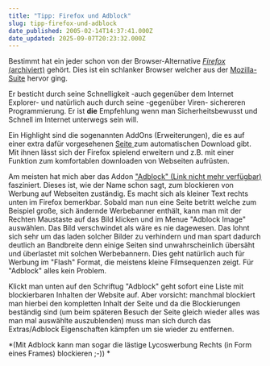 ```yaml
---
title: "Tipp: Firefox und Adblock"
slug: tipp-firefox-und-adblock
date_published: 2005-02-14T14:37:41.000Z
date_updated: 2025-09-07T20:23:32.000Z
---
```


Bestimmt hat ein jeder schon von der Browser-Alternative [*Firefox* (archiviert)](http://web.archive.org/web/20040402164845/http://www.mozilla-europe.org:80/de/products/firefox/) gehört. Dies ist ein schlanker Browser welcher aus der [Mozilla-Suite](http://www.mozilla.org) hervor ging.

Er besticht durch seine Schnelligkeit -auch gegenüber dem Internet Explorer- und natürlich auch durch seine -gegenüber Viren- sichereren Programmierung. Er ist **die** Empfehlung wenn man Sicherheitsbewusst und Schnell im Internet unterwegs sein will.

Ein Highlight sind die sogenannten AddOns (Erweiterungen), die es auf einer extra dafür vorgesehenen [Seite ](https://addons.update.mozilla.org/?application=firefox) zum automatischen Download gibt. Mit ihnen lässt sich der Firefox spielend erweitern und z.B. mit einer Funktion zum komfortablen downloaden von Webseiten aufrüsten.

Am meisten hat mich aber das Addon ["Adblock" (Link nicht mehr verfügbar)](https://addons.update.mozilla.org/extensions/moreinfo.php?application=firefox&amp;version=1.0+&amp;os=nt&amp;id=10) fasziniert. Dieses ist, wie der Name schon sagt, zum blockieren von Werbung auf Webseiten zuständig. Es macht sich als kleiner Text rechts unten im Firefox bemerkbar. Sobald man nun eine Seite betritt welche zum Beispiel große, sich ändernde Werbebanner enthält, kann man mit der Rechten Maustaste auf das Bild klicken und im Menue "Adblock Image" auswählen. Das Bild verschwindet als wäre es nie dagewesen. Das lohnt sich sehr um das laden solcher Bilder zu verhindern und man spart dadurch deutlich an Bandbreite denn einige Seiten sind unwahrscheinlich übersäht und überlastet mit solchen Werbebannern. Dies geht natürlich auch für Werbung im "Flash" Format, die meistens kleine Filmsequenzen zeigt. Für "Adblock" alles kein Problem.

Klickt man unten auf den Schriftug "Adblock" geht sofort eine Liste mit blockierbaren Inhalten der Website auf. Aber vorsicht: manchmal blockiert man hierbei den kompletten Inhalt der Seite und da die Blockierungen beständig sind (um beim späteren Besuch der Seite gleich wieder alles was man mal auswählte auszublenden) muss man sich durch das Extras/Adblock Eigenschaften kämpfen um sie wieder zu entfernen.

*(Mit Adblock kann man sogar die lästige Lycoswerbung Rechts (in Form eines Frames) blockieren ;-))
*

